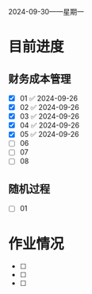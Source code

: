 2024-09-30——星期一
# 目前进度

## 财务成本管理

- [x] 01 ✅ 2024-09-26
- [x] 02 ✅ 2024-09-26
- [x] 03 ✅ 2024-09-26
- [x] 04 ✅ 2024-09-26
- [x] 05 ✅ 2024-09-26
- [ ] 06
- [ ] 07
- [ ] 08

## 随机过程

- [ ] 01

## 



# 作业情况

- [ ] 
- [ ] 
- [ ] 